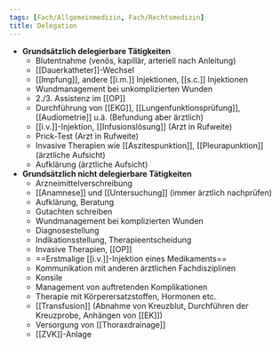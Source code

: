 ```yaml
---
tags: [Fach/Allgemeinmedizin, Fach/Rechtsmedizin]
title: Delegation
---
```

- **Grundsätzlich delegierbare Tätigkeiten**
	- Blutentnahme (venös, kapillär, arteriell nach Anleitung)
	- [[Dauerkatheter]]-Wechsel
	- [[Impfung]], andere [[i.m.]] Injektionen, [[s.c.]] Injektionen
	- Wundmanagement bei unkomplizierten Wunden
	- 2./3. Assistenz im [[OP]]
	- Durchführung von [[EKG]], [[Lungenfunktionsprüfung]], [[Audiometrie]] u.ä. (Befundung aber ärztlich)
	- [[i.v.]]-Injektion, [[Infusionslösung]] (Arzt in Rufweite)
	- Prick-Test (Arzt in Rufweite)
	- Invasive Therapien wie [[Aszitespunktion]], [[Pleurapunktion]] (ärztliche Aufsicht)
	- Aufklärung (ärztliche Aufsicht)
- **Grundsätzlich nicht delegierbare Tätigkeiten**
	- Arzneimittelverschreibung
	- [[Anamnese]] und [[Untersuchung]] (immer ärztlich nachprüfen)
	- Aufklärung, Beratung
	- Gutachten schreiben
	- Wundmanagement bei komplizierten Wunden
	- Diagnosestellung
	- Indikationsstellung, Therapieentscheidung
	- Invasive Therapien, [[OP]]
	- ==Erstmalige [[i.v.]]-Injektion eines Medikaments==
	- Kommunikation mit anderen ärztlichen Fachdisziplinen
	- Konsile
	- Management von auftretenden Komplikationen
	- Therapie mit Körperersatzstoffen, Hormonen etc.
	- [[Transfusion]] (Abnahme von Kreuzblut, Durchführen der Kreuzprobe, Anhängen von [[EK]])
	- Versorgung von [[Thoraxdrainage]]
	- [[ZVK]]-Anlage